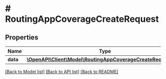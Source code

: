 # # RoutingAppCoverageCreateRequest

## Properties

Name | Type | Description | Notes
------------ | ------------- | ------------- | -------------
**data** | [**\OpenAPI\Client\Model\RoutingAppCoverageCreateRequestData**](RoutingAppCoverageCreateRequestData.md) |  | 

[[Back to Model list]](../../README.md#documentation-for-models) [[Back to API list]](../../README.md#documentation-for-api-endpoints) [[Back to README]](../../README.md)


